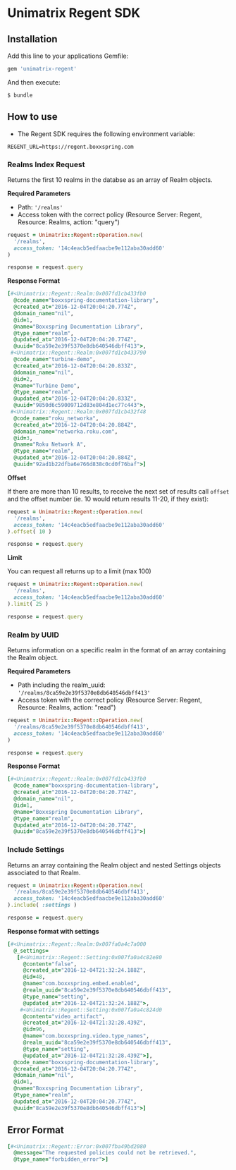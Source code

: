 # Unimatrix Regent SDK

## Installation
Add this line to your applications Gemfile:

```ruby
gem 'unimatrix-regent'
```

And then execute:

	$ bundle
	
	
## How to use

* The Regent SDK requires the following environment variable:

```
REGENT_URL=https://regent.boxxspring.com
```

### Realms Index Request
Returns the first 10 realms in the databse as an array of Realm objects.

__Required Parameters__

* Path: `'/realms'`
* Access token with the correct policy (Resource Server: Regent, Resource: Realms, action: "query")

```ruby
request = Unimatrix::Regent::Operation.new(
  '/realms',
  access_token: '14c4eacb5edfaacbe9e112aba30add60'
)

response = request.query
```

__Response Format__

```ruby
[#<Unimatrix::Regent::Realm:0x007fd1cb433fb0
  @code_name="boxxspring-documentation-library",
  @created_at="2016-12-04T20:04:20.774Z",
  @domain_name="nil",
  @id=1,
  @name="Boxxspring Documentation Library",
  @type_name="realm",
  @updated_at="2016-12-04T20:04:20.774Z",
  @uuid="8ca59e2e39f5370e8db640546dbff413">,
 #<Unimatrix::Regent::Realm:0x007fd1cb433790
  @code_name="turbine-demo",
  @created_at="2016-12-04T20:04:20.833Z",
  @domain_name="nil",
  @id=2,
  @name="Turbine Demo",
  @type_name="realm",
  @updated_at="2016-12-04T20:04:20.833Z",
  @uuid="9850d6c59009712d83e804d1ec77c443">,
 #<Unimatrix::Regent::Realm:0x007fd1cb432f48
  @code_name="roku_networka",
  @created_at="2016-12-04T20:04:20.884Z",
  @domain_name="networka.roku.com",
  @id=3,
  @name="Roku Network A",
  @type_name="realm",
  @updated_at="2016-12-04T20:04:20.884Z",
  @uuid="92ad1b22dfba6e766d838c0cd0f76baf">]
```
__Offset__

If there are more than 10 results, to receive the next set of results call `offset` and the offset number (ie. 10 would return results 11-20, if they exist):

```ruby
request = Unimatrix::Regent::Operation.new(
  '/realms',
  access_token: '14c4eacb5edfaacbe9e112aba30add60'
).offset( 10 )

response = request.query
```

__Limit__

You can request all returns up to a limit (max 100)

```ruby
request = Unimatrix::Regent::Operation.new(
  '/realms',
  access_token: '14c4eacb5edfaacbe9e112aba30add60'
).limit( 25 )

response = request.query
```

### Realm by UUID
Returns information on a specific realm in the format of an array containing the Realm object.

__Required Parameters__

* Path including the realm_uuid: `'/realms/8ca59e2e39f5370e8db640546dbff413'`
* Access token with the correct policy (Resource Server: Regent, Resource: Realms, action: "read")

```ruby
request = Unimatrix::Regent::Operation.new(
  '/realms/8ca59e2e39f5370e8db640546dbff413',
  access_token: '14c4eacb5edfaacbe9e112aba30add60'
)

response = request.query
```

__Response Format__

```ruby
[#<Unimatrix::Regent::Realm:0x007fd1cb433fb0
  @code_name="boxxspring-documentation-library",
  @created_at="2016-12-04T20:04:20.774Z",
  @domain_name="nil",
  @id=1,
  @name="Boxxspring Documentation Library",
  @type_name="realm",
  @updated_at="2016-12-04T20:04:20.774Z",
  @uuid="8ca59e2e39f5370e8db640546dbff413">]
```
### Include Settings

Returns an array containing the Realm object and nested Settings objects associated to that Realm.

```ruby
request = Unimatrix::Regent::Operation.new(
  '/realms/8ca59e2e39f5370e8db640546dbff413',
  access_token: '14c4eacb5edfaacbe9e112aba30add60'
).include( :settings )

response = request.query
```

__Response format with settings__

```ruby
[#<Unimatrix::Regent::Realm:0x007fa0a4c7a000
  @_settings=
   [#<Unimatrix::Regent::Setting:0x007fa0a4c82e80
     @content="false",
     @created_at="2016-12-04T21:32:24.188Z",
     @id=48,
     @name="com.boxxspring.embed.enabled",
     @realm_uuid="8ca59e2e39f5370e8db640546dbff413",
     @type_name="setting",
     @updated_at="2016-12-04T21:32:24.188Z">,
    #<Unimatrix::Regent::Setting:0x007fa0a4c824d0
     @content="video_artifact",
     @created_at="2016-12-04T21:32:28.439Z",
     @id=96,
     @name="com.boxxspring.video.type_names",
     @realm_uuid="8ca59e2e39f5370e8db640546dbff413",
     @type_name="setting",
     @updated_at="2016-12-04T21:32:28.439Z">],
  @code_name="boxxspring-documentation-library",
  @created_at="2016-12-04T20:04:20.774Z",
  @domain_name="nil",
  @id=1,
  @name="Boxxspring Documentation Library",
  @type_name="realm",
  @updated_at="2016-12-04T20:04:20.774Z",
  @uuid="8ca59e2e39f5370e8db640546dbff413">]
```

## Error Format

```ruby
[#<Unimatrix::Regent::Error:0x007fba49bd2080 
  @message="The requested policies could not be retrieved.", 
  @type_name="forbidden_error">]
```